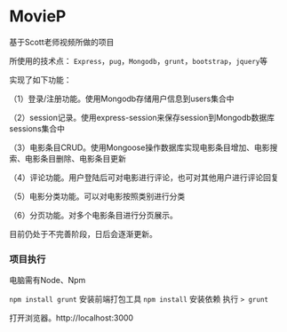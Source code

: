 # MovieP

基于Scott老师视频所做的项目

所使用的技术点：
`Express`，`pug`，`Mongodb`，`grunt`，`bootstrap`，`jquery`等

实现了如下功能：

（1）登录/注册功能。使用Mongodb存储用户信息到users集合中

（2）session记录。使用express-session来保存session到Mongodb数据库sessions集合中

（3）电影条目CRUD。使用Mongoose操作数据库实现电影条目增加、电影搜索、电影条目删除、电影条目更新

（4）评论功能。用户登陆后可对电影进行评论，也可对其他用户进行评论回复

（5）电影分类功能。可以对电影按照类别进行分类

（6）分页功能。对多个电影条目进行分页展示。

目前仍处于不完善阶段，日后会逐渐更新。

### 项目执行

电脑需有Node、Npm

`npm install grunt` 安装前端打包工具
`npm install` 安装依赖
执行 `> grunt`

打开浏览器。http://localhost:3000